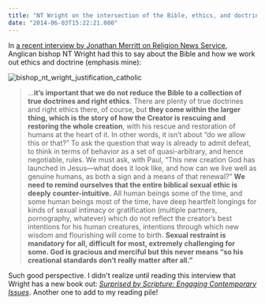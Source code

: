 ```yaml
---
title: "NT Wright on the intersection of the Bible, ethics, and doctrine"
date: "2014-06-03T15:22:21.000"
---
```


In [a recent interview by Jonathan Merritt on Religion News Service](http://jonathanmerritt.religionnews.com/2014/06/03/nt-wright-homosexuality-science-gender/), Anglican bishop NT Wright had this to say about the Bible and how we work out ethics and doctrine (emphasis mine):

![bishop_nt_wright_justification_catholic](http://chrishubbs.com/wordpress/wp-content/uploads/2014/06/bishop_nt_wright_justification_catholic.jpg)

> ...**it’s important that we do not reduce the Bible to a collection of true doctrines and right ethics**. There are plenty of true doctrines and right ethics there, of course, but **they come within the larger thing, which is the story of how the Creator is rescuing and restoring the whole creation**, with his rescue and restoration of humans at the heart of it. In other words, it isn’t about “do we allow this or that?” To ask the question that way is already to admit defeat, to think in terms of behavior as a set of quasi-arbitrary, and hence negotiable, rules. We must ask, with Paul, “This new creation God has launched in Jesus—what does it look like, and how can we live well as genuine humans, as both a sign and a means of that renewal?” **We need to remind ourselves that the entire biblical sexual ethic is deeply counter-intuitive.** All human beings some of the time, and some human beings most of the time, have deep heartfelt longings for kinds of sexual intimacy or gratification (multiple partners, pornography, whatever) which do not reflect the creator’s best intentions for his human creatures, intentions through which new wisdom and flourishing will come to birth. **Sexual restraint is mandatory for all, difficult for most, extremely challenging for some. God is gracious and merciful but this never means “so his creational standards don’t really matter after all.”**

Such good perspective. I didn't realize until reading this interview that Wright has a new book out: [_Surprised by Scripture: Engaging Contemporary Issues_](http://www.amazon.com/gp/product/0062230530/ref=as_li_tl?ie=UTF8&camp=1789&creative=390957&creativeASIN=0062230530&linkCode=as2&tag=chrishubbs-20&linkId=D2HZMD2PGMJOWKFX). Another one to add to my reading pile!
